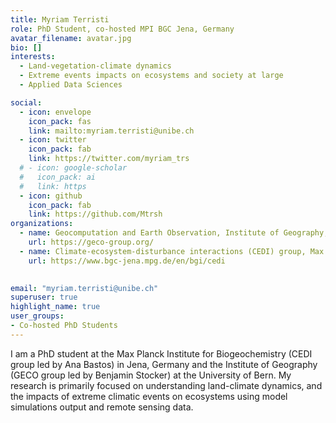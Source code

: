 ```yaml
---
title: Myriam Terristi
role: PhD Student, co-hosted MPI BGC Jena, Germany
avatar_filename: avatar.jpg
bio: []
interests:
  - Land-vegetation-climate dynamics
  - Extreme events impacts on ecosystems and society at large
  - Applied Data Sciences

social:
  - icon: envelope
    icon_pack: fas
    link: mailto:myriam.terristi@unibe.ch
  - icon: twitter
    icon_pack: fab
    link: https://twitter.com/myriam_trs
  # - icon: google-scholar
  #   icon_pack: ai
  #   link: https
  - icon: github
    icon_pack: fab
    link: https://github.com/Mtrsh
organizations:
  - name: Geocomputation and Earth Observation, Institute of Geography, University of Bern
    url: https://geco-group.org/
  - name: Climate-ecosystem-disturbance interactions (CEDI) group, Max Planck Institute for Biogeochemistry in Jena, Germany
    url: https://www.bgc-jena.mpg.de/en/bgi/cedi
 

email: "myriam.terristi@unibe.ch"
superuser: true
highlight_name: true
user_groups:
- Co-hosted PhD Students
---
```


I am a PhD student at the Max Planck Institute for Biogeochemistry (CEDI group led by Ana Bastos) in Jena, Germany and the Institute of Geography (GECO group led by Benjamin Stocker) at the University of Bern. 
My research is primarily focused on understanding land-climate dynamics, and the impacts of extreme climatic events on ecosystems using model simulations output and remote sensing data. 


<!-- {{< icon name="download" pack="fas" >}} Download my {{< staticref "files/cv.pdf" "newtab" >}}CV{{< /staticref >}}. -->
